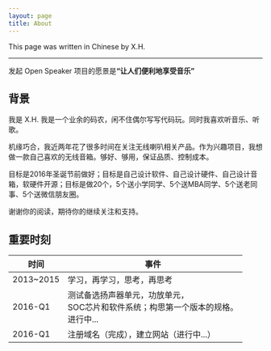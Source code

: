 ```yaml
---
layout: page
title: About
---
```


<div class="message">
  This page was written in Chinese by X.H.
</div>

--------

<div class="message">
  发起 Open Speaker 项目的愿景是<strong>“让人们便利地享受音乐”</strong>
</div>

## 背景

我是 X.H. 我是一个业余的码农，闲不住偶尔写写代码玩。同时我喜欢听音乐、听歌。

机缘巧合，我近两年花了很多时间在关注无线喇叭相关产品。作为兴趣项目，我想做一款自己喜欢的无线音箱。够好、够用，保证品质、控制成本。

目标是2016年圣诞节前做好；目标是自己设计软件、自己设计硬件、自己设计音箱，软硬件开源；目标是做20个，5个送小学同学、5个送MBA同学、5个送老同事、5个送微信朋友圈。

谢谢你的阅读，期待你的继续关注和支持。

## 重要时刻


<table>
  <thead>
    <tr>
      <th>时间</th>
      <th>事件</th>
    </tr>
  </thead>
  <tbody>
    <tr>
      <td>2013~2015</td>
      <td>学习，再学习，思考，再思考</td>
    </tr>
    <tr>
      <td>2016-Q1</td>
      <td>测试备选扬声器单元，功放单元，<br/>SOC芯片和软件系统；构思第一个版本的规格。<br/>进行中...</td>
    </tr>
    <tr>
      <td>2016-Q1</td>
      <td>注册域名（完成），建立网站（进行中...）</td>
    </tr>
  </tbody>
</table>

